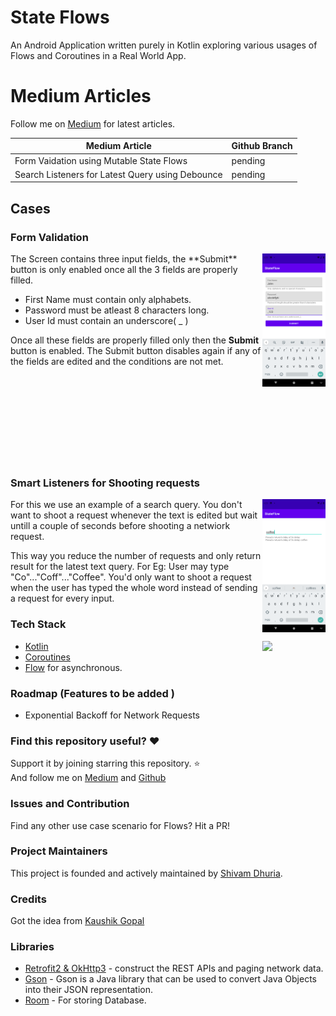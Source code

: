 # State Flows

<p align="start">
An Android Application written purely in Kotlin exploring various usages of Flows and Coroutines in a Real World App.</p>

# Medium Articles 
Follow me on [Medium](https://medium.com/@shivamdhuria) for latest articles.

  | Medium Article  | Github Branch|
| ------ | ------ |
|Form Vaidation using Mutable State Flows|pending|
|Search Listeners for Latest Query using Debounce|pending|

## Cases

### Form Validation
<img src="/snapshot/validation.png" align="right" width="20%"/>
The Screen contains three input fields, the **Submit** button is only enabled once all the 3 fields are properly filled.

 - First Name must contain only alphabets.
 - Password must be atleast 8 characters long.
 - User Id must contain an underscore( _ )

Once all these fields are properly filled only then the **Submit** button is enabled. The Submit button disables again if any of the fields are edited and the conditions are not met.
<br/><br/>
<br/><br/>
<br/><br/>
<br/><br/>
<br/><br/>



### Smart Listeners for Shooting requests
<img src="/snapshot/deb.png" align="right" width="20%"/>

For this we use an example of a search query. You don't want to shoot a request whenever the text is edited but wait untill a couple of seconds before shooting a netwiork request.

This way you reduce the number of requests and only return result for the latest text query.
For Eg: User may type "Co"..."Coff"..."Coffee". You'd only want to shoot a request when the user has typed the whole word instead of sending a request for every input.

### Tech Stack
<img src="/previews/transition.gif" align="right" width="20%"/>

- [Kotlin](https://kotlinlang.org/)  
- [Coroutines](https://github.com/Kotlin/kotlinx.coroutines)  
- [Flow](https://kotlin.github.io/kotlinx.coroutines/kotlinx-coroutines-core/kotlinx.coroutines.flow/) for asynchronous.
  
  
### Roadmap (Features to be added )
- Exponential Backoff for Network Requests
  
  
### Find this repository useful? :heart:
Support it by joining starring this repository. :star: <br>
And follow me on [Medium](https://medium.com/@shivamdhuria) and [Github](https://github.com/Shivamdhuria?tab=repositories)
  
  
### Issues and Contribution
Find any other use case scenario for Flows? Hit a PR!

### Project Maintainers
This project is founded and actively maintained by [Shivam Dhuria](https://github.com/Shivamdhuria).

### Credits
Got the idea from [Kaushik Gopal](https://github.com/kaushikgopal/RxJava-Android-Samples#16-simple-timeout-example-using-timeout)
  
### Libraries
- [Retrofit2 & OkHttp3](https://github.com/square/retrofit) - construct the REST APIs and paging network data.
- [Gson](https://github.com/google/gson) - Gson is a Java library that can be used to convert Java Objects into their JSON representation.
- [Room](https://developer.android.com/topic/libraries/architecture/room) - For storing Database.

